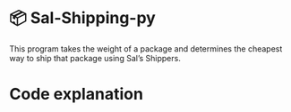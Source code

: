 # 📦 Sal-Shipping-py
This program takes the weight of a package and determines the cheapest way to ship that package using Sal’s Shippers.

# Code explanation
